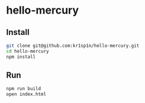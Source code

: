 # hello-mercury

## Install

```bash
git clone git@github.com:kr1sp1n/hello-mercury.git
cd hello-mercury
npm install
```

## Run

```bash
npm run build
open index.html
```
